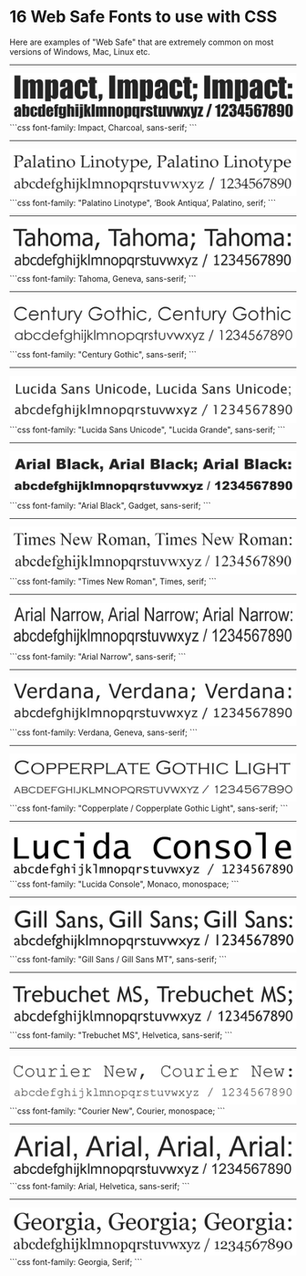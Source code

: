 # 16 Web Safe Fonts to use with CSS

Here are examples of "Web Safe" that are extremely common on most versions of Windows, Mac, Linux etc.

---

<img src="img/impact.png">
```css
   font-family: Impact, Charcoal, sans-serif;
```

---

<img src="img/palatino-linotype.png">
```css
font-family: "Palatino Linotype", ‘Book Antiqua’, Palatino, serif;
```

---

<img src="img/tahoma.png">
```css
font-family: Tahoma, Geneva, sans-serif;
```

---

<img src="img/century-gothic.png">
```css
font-family: "Century Gothic", sans-serif;
```

---

<img src="img/lucida-sans-unicode.png">
```css
font-family: "Lucida Sans Unicode", "Lucida Grande", sans-serif;
```

---

<img src="img/arial-black.png">
```css
font-family: "Arial Black", Gadget, sans-serif;
```

---

<img src="img/times-new-roman.png">
```css
font-family: "Times New Roman", Times, serif;
```

---

<img src="img/arial-narrow.png">
```css
font-family: "Arial Narrow", sans-serif;
```

---

<img src="img/verdana.png">
```css
font-family: Verdana, Geneva, sans-serif;
```

---

<img src="img/copperplate-gothic-light.png">
```css
font-family: "Copperplate / Copperplate Gothic Light", sans-serif;
```

---

<img src="img/lucida-console.png">
```css
font-family: "Lucida Console", Monaco, monospace;
```

---

<img src="img/gill-sans.png">
```css
font-family: "Gill Sans / Gill Sans MT", sans-serif;
```

---

<img src="img/trebuchet-ms.png">
```css
font-family: "Trebuchet MS", Helvetica, sans-serif;
```

---

<img src="img/courier-new.png">
```css
font-family: "Courier New", Courier, monospace;
```

---

<img src="img/arial.png">
```css
font-family: Arial, Helvetica, sans-serif;
```

---

<img src="img/georgia.png">
```css
font-family: Georgia, Serif;
```
